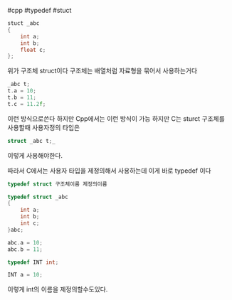 #cpp #typedef #stuct
```Cpp
stuct _abc
{
	int a;
	int b;
	float c;
};
```
위가 구조체 struct이다 구조체는 배열처럼 자료형을 묶어서 사용하는거다

```Cpp
_abc t;
t.a = 10;
t.b = 11;
t.c = 11.2f;
```
이런 방식으로쓴다
하지만 Cpp에서는 이런 방식이 가능 하지만
C는 sturct 구조체를 사용할때 사용자정의 타입은 
```Cpp
struct _abc t;_
```
이렇게 사용해야한다.

따라서 C에서는 사용자 타입을 제정의해서 사용하는데 
이게 바로 typedef 이다
```Cpp
typedef struct 구조체이름 제정의이름

typedef struct _abc
{
	int a;
	int b;
	int c;
}abc;

abc.a = 10;
abc.b = 11;
```

```Cpp
typedef INT int;

INT a = 10;
```
이렇게 int의 이름을 제정의할수도있다.

